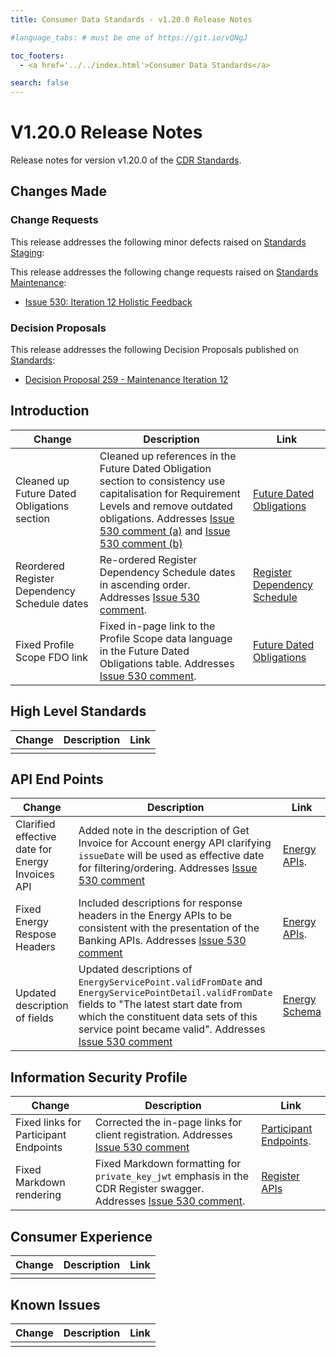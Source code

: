 ```yaml
---
title: Consumer Data Standards - v1.20.0 Release Notes

#language_tabs: # must be one of https://git.io/vQNgJ

toc_footers:
  - <a href='../../index.html'>Consumer Data Standards</a>

search: false
---
```


# V1.20.0 Release Notes
Release notes for version v1.20.0 of the [CDR Standards](../../index.html).

## Changes Made
### Change Requests

This release addresses the following minor defects raised on [Standards Staging](https://github.com/ConsumerDataStandardsAustralia/standards-staging/issues):


This release addresses the following change requests raised on [Standards Maintenance](https://github.com/ConsumerDataStandardsAustralia/standards-maintenance/issues):
* [Issue 530: Iteration 12 Holistic Feedback](https://github.com/ConsumerDataStandardsAustralia/standards-maintenance/issues/530)


### Decision Proposals

This release addresses the following Decision Proposals published on [Standards](https://github.com/ConsumerDataStandardsAustralia/standards/issues):

* [Decision Proposal 259 - Maintenance Iteration 12](https://github.com/ConsumerDataStandardsAustralia/standards/issues/259)


## Introduction

|Change|Description|Link|
|------|-----------|----|
| Cleaned up Future Dated Obligations section | Cleaned up references in the Future Dated Obligation section to consistency use capitalisation for Requirement Levels and remove outdated obligations. Addresses [Issue 530 comment (a)](https://github.com/ConsumerDataStandardsAustralia/standards-maintenance/issues/530#issuecomment-1226758035) and [Issue 530 comment (b)](https://github.com/ConsumerDataStandardsAustralia/standards-maintenance/issues/530#issuecomment-1238840167) | [Future Dated Obligations](../../#future-dated-obligations) |
| Reordered Register Dependency Schedule dates | Re-ordered Register Dependency Schedule dates in ascending order. Addresses [Issue 530 comment](https://github.com/ConsumerDataStandardsAustralia/standards-maintenance/issues/530#issuecomment-1238840167). | [Register Dependency Schedule](../../#register-dependency-schedule) |
| Fixed Profile Scope FDO link | Fixed in-page link to the Profile Scope data language in the Future Dated Obligations table. Addresses [Issue 530 comment](https://github.com/ConsumerDataStandardsAustralia/standards-maintenance/issues/530#issuecomment-1238851996). | [Future Dated Obligations](../../#future-dated-obligations) |

## High Level Standards

|Change|Description|Link|
|------|-----------|----|
| | | |


## API End Points

|Change|Description|Link|
|------|-----------|----|
| Clarified effective date for Energy Invoices API | Added note in the description of Get Invoice for Account energy API clarifying `issueDate` will be used as effective date for filtering/ordering. Addresses [Issue 530 comment](https://github.com/ConsumerDataStandardsAustralia/standards-maintenance/issues/530#issuecomment-1219499185) | [Energy APIs](../../#energy-apis). |
| Fixed Energy Respose Headers | Included descriptions for response headers in the Energy APIs to be consistent with the presentation of the Banking APIs. Addresses [Issue 530 comment](https://github.com/ConsumerDataStandardsAustralia/standards-maintenance/issues/530#issuecomment-1238967968) | [Energy APIs](../../#energy-apis). |
| Updated description of fields | Updated descriptions of `EnergyServicePoint.validFromDate` and `EnergyServicePointDetail.validFromDate` fields to "The latest start date from which the constituent data sets of this service point became valid". Addresses [Issue 530 comment](https://github.com/ConsumerDataStandardsAustralia/standards-maintenance/issues/530#issuecomment-1260397410) | [Energy Schema](../../#energy-apis) |


## Information Security Profile

|Change|Description|Link|
|------|-----------|----|
| Fixed links for Participant Endpoints | Corrected the in-page links for client registration. Addresses [Issue 530 comment](https://github.com/ConsumerDataStandardsAustralia/standards-maintenance/issues/530#issuecomment-1234960498) | [Participant Endpoints](../../#security-endpoints). |
| Fixed Markdown rendering | Fixed Markdown formatting for `private_key_jwt` emphasis in the CDR Register swagger. Addresses [Issue 530 comment](https://github.com/ConsumerDataStandardsAustralia/standards-maintenance/issues/530#issuecomment-1238843926). | [Register APIs](../../#register-apis)|


## Consumer Experience

|Change|Description|Link|
|------|-----------|----|
| | | |


## Known Issues

|Change|Description|Link|
|------|-----------|----|
| | | |

